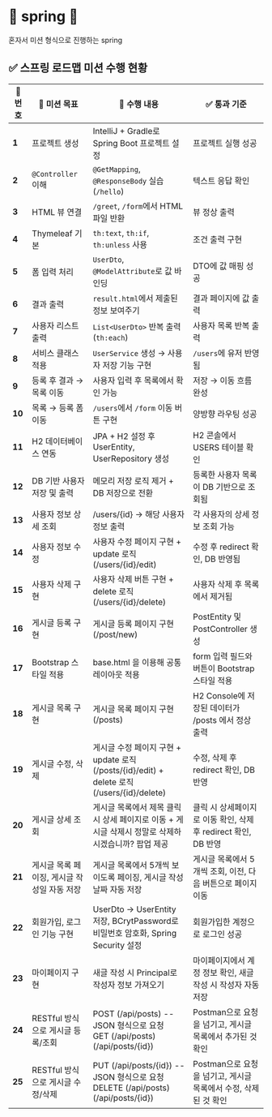 # 🌱 spring 🌱

혼자서 미션 형식으로 진행하는 spring 

## ✅ 스프링 로드맵 미션 수행 현황

| 🧭 번호  | 🎯 미션 목표                  | 🧩 수행 내용                                                                          | ✅ 통과 기준                                    |
|--------|---------------------------|-----------------------------------------------------------------------------------|--------------------------------------------|
| **1**  | 프로젝트 생성                   | IntelliJ + Gradle로 Spring Boot 프로젝트 설정                                            | 프로젝트 실행 성공                                 |
| **2**  | `@Controller` 이해          | `@GetMapping`, `@ResponseBody` 실습 (`/hello`)                                      | 텍스트 응답 확인                                  |
| **3**  | HTML 뷰 연결                 | `/greet`, `/form`에서 HTML 파일 반환                                                    | 뷰 정상 출력                                    |
| **4**  | Thymeleaf 기본              | `th:text`, `th:if`, `th:unless` 사용                                                | 조건 출력 구현                                   |
| **5**  | 폼 입력 처리                   | `UserDto`, `@ModelAttribute`로 값 바인딩                                               | DTO에 값 매핑 성공                               |
| **6**  | 결과 출력                     | `result.html`에서 제출된 정보 보여주기                                                       | 결과 페이지에 값 출력                               |
| **7**  | 사용자 리스트 출력                | `List<UserDto>` 반복 출력 (`th:each`)                                                 | 사용자 목록 반복 출력                               |
| **8**  | 서비스 클래스 적용                | `UserService` 생성 → 사용자 저장 기능 구현                                                   | `/users`에 유저 반영됨                           |
| **9**  | 등록 후 결과 → 목록 이동           | 사용자 입력 후 목록에서 확인 가능                                                               | 저장 → 이동 흐름 완성                              |
| **10** | 목록 → 등록 폼 이동              | `/users`에서 `/form` 이동 버튼 구현                                                       | 양방향 라우팅 성공                                 |
| **11** | H2 데이터베이스 연동              | JPA + H2 설정 후 UserEntity, UserRepository 생성                                       | H2 콘솔에서 USERS 테이블 확인                       |
| **12** | DB 기반 사용자 저장 및 출력         | 메모리 저장 로직 제거 + DB 저장으로 전환                                                         | 등록한 사용자 목록이 DB 기반으로 조회됨                    |
| **13** | 사용자 정보 상세 조회              | /users/{id} → 해당 사용자 정보 출력                                                        | 각 사용자의 상세 정보 조회 가능                         |
| **14** | 사용자 정보 수정                 | 사용자 수정 페이지 구현 + update 로직 (/users/{id}/edit)                                      | 수정 후 redirect 확인, DB 반영됨                   |
| **15** | 사용자 삭제 구현                 | 사용자 삭제 버튼 구현 + delete 로직 (/users/{id}/delete)                                     | 사용자 삭제 후 목록에서 제거됨                          |
| **16** | 게시글 등록 구현                 | 게시글 등록 페이지 구현  (/post/new)                                                        | PostEntity 및 PostController 생성             |
| **17** | Bootstrap 스타일 적용          | base.html 을 이용해 공통 레이아웃 적용                                                        | form 입력 필드와 버튼이 Bootstrap 스타일 적용           |
| **18** | 게시글 목록 구현                 | 게시글 목록 페이지 구현 (/posts)                                                            | H2 Console에 저장된 데이터가 /posts 에서 정상 출력       |
| **19** | 게시글 수정, 삭제                | 게시글 수정 페이지 구현 + update 로직 (/posts/{id}/edit) + delete 로직 (/users/{id}/delete)     | 수정, 삭제 후 redirect 확인, DB 반영                |
| **20** | 게시글 상세 조회                 | 게시글 목록에서 제목 클릭 시 상세 페이지로 이동 + 게시글 삭제시 정말로 삭제하시겠습니까? 팝업 제공                         | 클릭 시 상세페이지로 이동 확인, 삭제 후 redirect 확인, DB 반영 |
| **21** | 게시글 목록 페이징, 게시글 작성일 자동 저장 | 게시글 목록에서 5개씩 보이도록 페이징, 게시글 작성 날짜 자동 저장                                            | 게시글 목록에서 5개씩 조회, 이전, 다음 버튼으로 페이지 이동        |
| **22** | 회원가입, 로그인 기능 구현           | UserDto -> UserEntity 저장, BCrytPassword로 비밀번호 암호화, Spring Security 설정             | 회원가입한 계정으로 로그인 성공                          |
| **23** | 마이페이지 구현                  | 새글 작성 시 Principal로 작성자 정보 가져오기                                                    | 마이페이지에서 계정 정보 확인, 새글 작성 시 작성자 자동 저장        |
| **24** | RESTful 방식으로 게시글 등록/조회    | POST (/api/posts) -- JSON 형식으로 요청 <br/> GET (/api/posts) (/api/posts/{id})        | Postman으로 요청을 넘기고, 게시글 목록에서 추가된 것 확인       |
| **25** | RESTful 방식으로 게시글 수정/삭제    | PUT (/api/posts/{id}) -- JSON 형식으로 요청 <br/> DELETE (/api/posts) (/api/posts/{id}) | Postman으로 요청을 넘기고, 게시글 목록에서 수정, 삭제된 것 확인   |